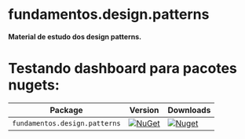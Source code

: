 # fundamentos.design.patterns
#### Material de estudo dos design patterns.

# Testando dashboard para pacotes nugets:

| Package | Version | Downloads |
| ------- | ------- | ------- |
| `fundamentos.design.patterns` | [![NuGet](https://img.shields.io/nuget/v/fundamentos.design.patterns.svg)](https://nuget.org/packages/fundamentos.design.patterns) | [![Nuget](https://img.shields.io/nuget/dt/fundamentos.design.patterns.svg)](https://nuget.org/packages/fundamentos.design.patterns) |

